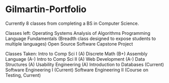 # Gilmartin-Portfolio

Currently 8  classes from completing a BS in Computer Science.

Classes left:
Operating Systems
Analysis of Algorithms
Programming Language Fundamentals (Breadth class designed to expose students to multiple languages)
Open Source Software
Capstone Project

Classes Taken:
Intro to Comp Sci I (A)
Discrete Math (B+)
Assembly Language (A-)
Intro to Comp Sci II (A)
Web Development (A-)
Data Structures (A)
Usability Engineering (A)
Introduction to Databases (Current)
Software Engineering I (Current)
Software Engineering II  (Course on Testing, Current)
